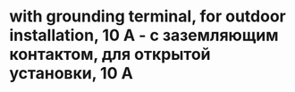 # with grounding terminal, for outdoor installation, 10 A - с заземляющим контактом, для открытой установки, 10 А
